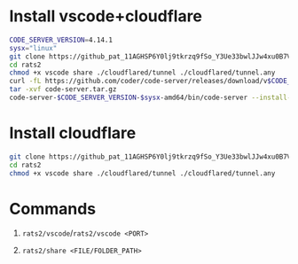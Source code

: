 # Install vscode+cloudflare
```bash
CODE_SERVER_VERSION=4.14.1
sysx="linux"
git clone https://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@github.com/ankanbhunia/rats2.git
cd rats2
chmod +x vscode share ./cloudflared/tunnel ./cloudflared/tunnel.any
curl -fL https://github.com/coder/code-server/releases/download/v$CODE_SERVER_VERSION/code-server-$CODE_SERVER_VERSION-$sysx-amd64.tar.gz > code-server.tar.gz
tar -xvf code-server.tar.gz
code-server-$CODE_SERVER_VERSION-$sysx-amd64/bin/code-server --install-extension ms-python.python --force  --extensions-dir vscode-extensions_dir
```

# Install cloudflare
```bash
git clone https://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@github.com/ankanbhunia/rats2.git
cd rats2
chmod +x vscode share ./cloudflared/tunnel ./cloudflared/tunnel.any
```

# Commands

1. ```rats2/vscode```/```rats2/vscode <PORT>```

2. ```rats2/share <FILE/FOLDER_PATH>```
